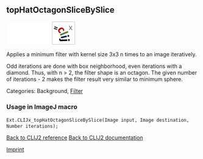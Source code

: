 ## topHatOctagonSliceBySlice
<img src="images/mini_empty_logo.png"/><img src="images/mini_empty_logo.png"/><img src="images/mini_clijx_logo.png"/>

Applies a minimum filter with kernel size 3x3 n times to an image iteratively. 

Odd iterations are done with box neighborhood, even iterations with a diamond. Thus, with n > 2, the filter shape is an octagon. The given number of iterations - 2 makes the filter result very similar to minimum sphere.

Categories:  Background, [Filter](https://clij.github.io/clij2-docs/reference__filter)

### Usage in ImageJ macro
```
Ext.CLIJx_topHatOctagonSliceBySlice(Image input, Image destination, Number iterations);
```


[Back to CLIJ2 reference](https://clij.github.io/clij2-docs/reference)
[Back to CLIJ2 documentation](https://clij.github.io/clij2-docs)

[Imprint](https://clij.github.io/imprint)
